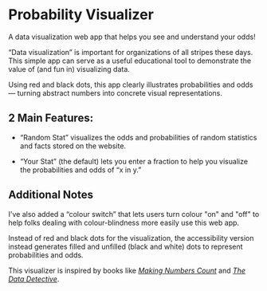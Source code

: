 # Probability Visualizer

A data visualization web app that helps you see and understand your odds!

“Data visualization” is important for organizations of all stripes these days. This simple app can serve as a useful educational tool to demonstrate the value of (and fun in) visualizing data.

Using red and black dots, this app clearly illustrates probabilities and odds &mdash; turning abstract numbers into concrete visual representations.

## 2 Main Features:

- “Random Stat” visualizes the odds and probabilities of random statistics and facts stored on the website.

- “Your Stat” (the default) lets you enter a fraction to help you visualize the probabilities and odds of “x in y.”

## Additional Notes

I've also added a “colour switch” that lets users turn colour "on" and "off" to help folks dealing with colour-blindness more easily use this web app.

Instead of red and black dots for the visualization, the accessibility version instead generates filled and unfilled (black and white) dots to represent probabilities and odds.

This visualizer is inspired by books like [*Making Numbers Count*](https://www.simonandschuster.com/books/Making-Numbers-Count/Chip-Heath/9781982165444) and [*The Data Detective*](https://timharford.com/books/datadetective/). 
